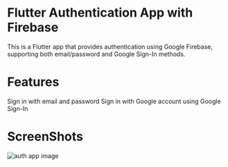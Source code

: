 # Flutter Authentication App with Firebase

This is a Flutter app that provides authentication using Google Firebase, supporting both email/password and Google Sign-In methods.

# Features
Sign in with email and password
Sign in with Google account using Google Sign-In

# ScreenShots
![auth app image](https://github.com/itsgits01/Flutter-X-Firebase/assets/111409328/f9aaf4ae-f81d-4592-8433-6bf260d6bfe2)


